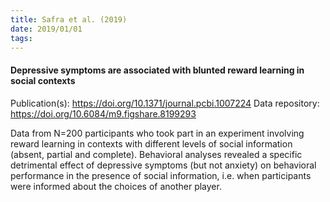 ```yaml
---
title: Safra et al. (2019)
date: 2019/01/01
tags:
---
```


#### Depressive symptoms are associated with blunted reward learning in social contexts

Publication(s): https://doi.org/10.1371/journal.pcbi.1007224
Data repository: https://doi.org/10.6084/m9.figshare.8199293

Data from N=200 participants who took part in an experiment involving reward learning in contexts with different levels of social information (absent, partial and complete). Behavioral analyses revealed a specific detrimental effect of depressive symptoms (but not anxiety) on behavioral performance in the presence of social information, i.e. when participants were informed about the choices of another player.
